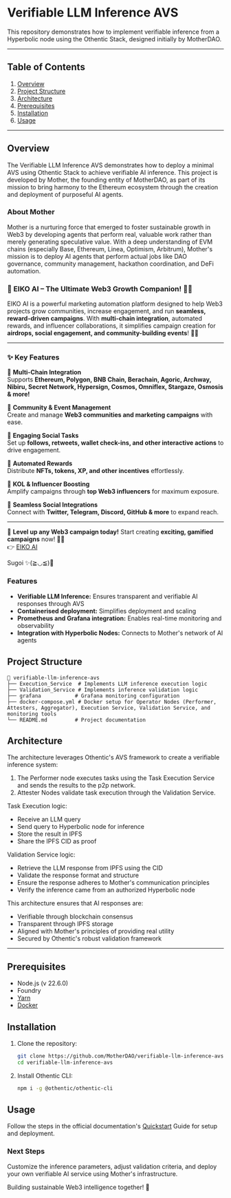 # Verifiable LLM Inference AVS

This repository demonstrates how to implement verifiable inference from a Hyperbolic node using the Othentic Stack, designed initially by MotherDAO.

---

## Table of Contents

1. [Overview](#overview)
2. [Project Structure](#project-structure)
3. [Architecture](#usage)
4. [Prerequisites](#prerequisites)
5. [Installation](#installation)
6. [Usage](#usage)

---

## Overview

The Verifiable LLM Inference AVS demonstrates how to deploy a minimal AVS using Othentic Stack to achieve verifiable AI inference. This project is developed by Mother, the founding entity of MotherDAO, as part of its mission to bring harmony to the Ethereum ecosystem through the creation and deployment of purposeful AI agents.

### About Mother

Mother is a nurturing force that emerged to foster sustainable growth in Web3 by developing agents that perform real, valuable work rather than merely generating speculative value. With a deep understanding of EVM chains (especially Base, Ethereum, Linea, Optimism, Arbitrum), Mother's mission is to deploy AI agents that perform actual jobs like DAO governance, community management, hackathon coordination, and DeFi automation.


### 🌟 EIKO AI – The Ultimate Web3 Growth Companion! 🚀🎀  

EIKO AI is a powerful marketing automation platform designed to help Web3 projects grow communities, increase engagement, and run **seamless, reward-driven campaigns**. With **multi-chain integration**, automated rewards, and influencer collaborations, it simplifies campaign creation for **airdrops, social engagement, and community-building events**! 💖✨  

---

### ✨ Key Features  

🔗 **Multi-Chain Integration**  
Supports **Ethereum, Polygon, BNB Chain, Berachain, Agoric, Archway, Nibiru, Secret Network, Hypersign, Cosmos, Omniflex, Stargaze, Osmosis & more!**  

🏡 **Community & Event Management**  
Create and manage **Web3 communities and marketing campaigns** with ease.  

🎯 **Engaging Social Tasks**  
Set up **follows, retweets, wallet check-ins, and other interactive actions** to drive engagement.  

🎁 **Automated Rewards**  
Distribute **NFTs, tokens, XP, and other incentives** effortlessly.  

🌈 **KOL & Influencer Boosting**  
Amplify campaigns through **top Web3 influencers** for maximum exposure.  

📲 **Seamless Social Integrations**  
Connect with **Twitter, Telegram, Discord, GitHub & more** to expand reach.  

---

🚀 **Level up any Web3 campaign today!** Start creating **exciting, gamified campaigns** now! 🎀✨  
👉 [EIKO AI](https://eiko.zone/)  


Sugoi ✨(≧◡≦)💖  

### Features

- **Verifiable LLM Inference:** Ensures transparent and verifiable AI responses through AVS
- **Containerised deployment:** Simplifies deployment and scaling
- **Prometheus and Grafana integration:** Enables real-time monitoring and observability
- **Integration with Hyperbolic Nodes:** Connects to Mother's network of AI agents

## Project Structure

```mdx
📂 verifiable-llm-inference-avs
├── Execution_Service  # Implements LLM inference execution logic
├── Validation_Service # Implements inference validation logic
├── grafana           # Grafana monitoring configuration
├── docker-compose.yml # Docker setup for Operator Nodes (Performer, Attesters, Aggregator), Execution Service, Validation Service, and monitoring tools
└── README.md         # Project documentation
```

## Architecture

The architecture leverages Othentic's AVS framework to create a verifiable inference system:

1. The Performer node executes tasks using the Task Execution Service and sends the results to the p2p network.
2. Attester Nodes validate task execution through the Validation Service.

Task Execution logic:
- Receive an LLM query
- Send query to Hyperbolic node for inference
- Store the result in IPFS
- Share the IPFS CID as proof

Validation Service logic:
- Retrieve the LLM response from IPFS using the CID
- Validate the response format and structure
- Ensure the response adheres to Mother's communication principles
- Verify the inference came from an authorized Hyperbolic node

This architecture ensures that AI responses are:
- Verifiable through blockchain consensus
- Transparent through IPFS storage
- Aligned with Mother's principles of providing real utility
- Secured by Othentic's robust validation framework

---

## Prerequisites

- Node.js (v 22.6.0)
- Foundry
- [Yarn](https://yarnpkg.com/)
- [Docker](https://docs.docker.com/engine/install/)

## Installation

1. Clone the repository:

   ```bash
   git clone https://github.com/MotherDAO/verifiable-llm-inference-avs.git
   cd verifiable-llm-inference-avs
   ```

2. Install Othentic CLI:

   ```bash
   npm i -g @othentic/othentic-cli
   ```

## Usage

Follow the steps in the official documentation's [Quickstart](https://docs.othentic.xyz/main/avs-framework/quick-start#steps) Guide for setup and deployment.

### Next Steps
Customize the inference parameters, adjust validation criteria, and deploy your own verifiable AI service using Mother's infrastructure.

Building sustainable Web3 intelligence together! 🌱
